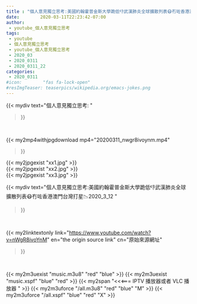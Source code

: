 ```yaml
---
title : "個人意見獨立思考:美國約翰霍普金斯大學跪低👎武漢肺炎全球擴散列表😷冇咗香港澳門台灣打星📉2020_3_12 "
date:        2020-03-11T22:23:42-07:00
author:
 - youtube_個人意見獨立思考
tags:
 - youtube
 - 個人意見獨立思考
 - youtube_個人意見獨立思考
 - 2020_03
 - 2020_0311
 - 2020_0311_22
categories:
 - 2020_0311
#icon:        "fas fa-lock-open"
#resImgTeaser: teaserpics/wikipedia.org/emacs-jokes.png
---
```


{{< mydiv text="個人意見獨立思考: "
>}}
<br>


{{< my2mp4withjpgdownload mp4="20200311_nwgr8ivoynm.mp4"
>}}

{{< my2jpgexist "xx1.jpg" >}}<br>
{{< my2jpgexist "xx2.jpg" >}}<br>
{{< my2jpgexist "xx3.jpg" >}}<br>



{{< mydiv text="個人意見獨立思考:美國約翰霍普金斯大學跪低👎武漢肺炎全球擴散列表😷冇咗香港澳門台灣打星📉2020_3_12 "
>}}
<br>

{{< my2linktextonly link="https://www.youtube.com/watch?v=nWgR8ivoYnM"
en="the origin source link" cn="原始來源網址"
>}}


<br>

{{< my2m3uexist "music.m3u8" "red"  "blue" >}} {{< my2m3uexist "music.xspf" "blue" "red"  >}} {{< my2span "<<<=== IPTV 播放器或者 VLC 播放器 " >}} {{< my2m3uforce "/all.m3u8" "red"  "blue" "M" >}} {{< my2m3uforce "/all.xspf" "blue" "red"  "X" >}} 
